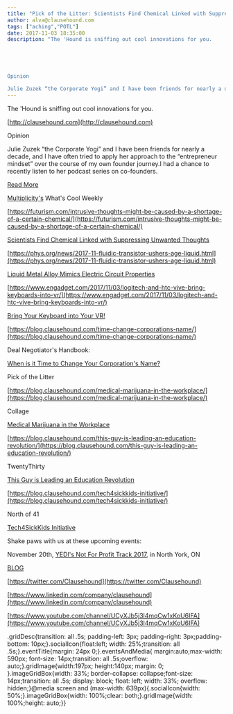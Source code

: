 ```yaml
---
title: "Pick of the Litter: Scientists Find Chemical Linked with Suppressing Unwanted Thoughts"
author: alva@clausehound.com
tags: ["aching","POTL"]
date: 2017-11-03 18:35:00
description: "The 'Hound is sniffing out cool innovations for you.





Opinion

Julie Zuzek “the Corporate Yogi” and I have been friends for nearly a decade, and I have often tried to apply her approach to the “en..."
---
```


The 'Hound is sniffing out cool innovations for you.

[http://clausehound.com](http://clausehound.com)

Opinion

Julie Zuzek “the Corporate Yogi” and I have been friends for nearly a decade, and I have often tried to apply her approach to the “entrepreneur mindset” over the course of my own founder journey.I had a chance to recently listen to her podcast series on co-founders.

[Read More](https://blog.clausehound.com/the-co-founder-relationship/)

[Multiplicity's](http://multiplicity.media) What's Cool Weekly

[https://futurism.com/intrusive-thoughts-might-be-caused-by-a-shortage-of-a-certain-chemical/](https://futurism.com/intrusive-thoughts-might-be-caused-by-a-shortage-of-a-certain-chemical/)

[Scientists Find Chemical Linked with Suppressing Unwanted Thoughts](https://futurism.com/intrusive-thoughts-might-be-caused-by-a-shortage-of-a-certain-chemical/)

[https://phys.org/news/2017-11-fluidic-transistor-ushers-age-liquid.html](https://phys.org/news/2017-11-fluidic-transistor-ushers-age-liquid.html)

[Liquid Metal Alloy Mimics Electric Circuit Properties](https://phys.org/news/2017-11-fluidic-transistor-ushers-age-liquid.html)

[https://www.engadget.com/2017/11/03/logitech-and-htc-vive-bring-keyboards-into-vr/](https://www.engadget.com/2017/11/03/logitech-and-htc-vive-bring-keyboards-into-vr/)

[Bring Your Keyboard into Your VR! ](https://www.engadget.com/2017/11/03/logitech-and-htc-vive-bring-keyboards-into-vr/)

[https://blog.clausehound.com/time-change-corporations-name/](https://blog.clausehound.com/time-change-corporations-name/)

Deal Negotiator's Handbook: 

[ When is it Time to Change Your Corporation's Name? ](https://blog.clausehound.com/time-change-corporations-name/)

Pick of the Litter

[https://blog.clausehound.com/medical-marijuana-in-the-workplace/](https://blog.clausehound.com/medical-marijuana-in-the-workplace/)

 Collage 

[ Medical Marijuana in the Workplace](https://blog.clausehound.com/medical-marijuana-in-the-workplace/)

[https://blog.clausehound.com/this-guy-is-leading-an-education-revolution/](https://blog.clausehound.com/this-guy-is-leading-an-education-revolution/)

 TwentyThirty 

[ This Guy is Leading an Education Revolution](https://blog.clausehound.com/this-guy-is-leading-an-education-revolution/)

[https://blog.clausehound.com/tech4sickkids-initiative/](https://blog.clausehound.com/tech4sickkids-initiative/)

 North of 41 

[Tech4SickKids Initiative](https://blog.clausehound.com/tech4sickkids-initiative/)

Shake paws with us at these upcoming events: 

November 20th, [YEDI's Not For Profit Track 2017](https://blog.clausehound.com/yedis-not-for-profit-track-2017/), in North York, ON

[BLOG](http://blog.clausehound.com)

[https://twitter.com/Clausehound](https://twitter.com/Clausehound)

[https://www.linkedin.com/company/clausehound](https://www.linkedin.com/company/clausehound)

[https://www.youtube.com/channel/UCyXJb5j3l4mqCw1xKoU6IFA](https://www.youtube.com/channel/UCyXJb5j3l4mqCw1xKoU6IFA)

.gridDesc{transition: all .5s; padding-left: 3px; padding-right: 3px;padding-bottom: 10px;}.socialIcon{float:left; width: 25%;transition: all .5s;}.eventTitle{margin: 24px 0;}.eventsAndMedia{ margin:auto;max-width: 590px; font-size: 14px;transition: all .5s;overflow: auto;}.gridImage{width:197px; height:140px; margin: 0; }.imageGridBox{width: 33%; border-collapse: collapse;font-size: 14px;transition: all .5s; display: block; float: left; width: 33%; overflow: hidden;}@media screen and (max-width: 639px){.socialIcon{width: 50%;}.imageGridBox{width: 100%;clear: both;}.gridImage{width: 100%;height: auto;}}